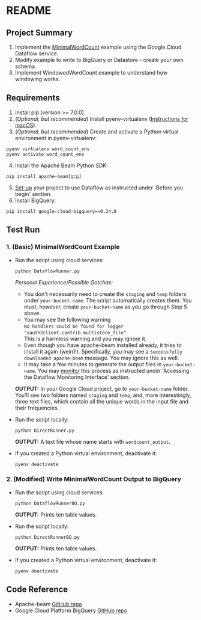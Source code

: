# README

## Project Summary

1. Implement the [MinimalWordCount](https://beam.apache.org/get-started/wordcount-example/) example using the Google Cloud Dataflow service.
2. Modify example to write to BigQuery or Datastore - create your own schema.
3. Implement WindowedWordCount example to understand how windowing works.

## Requirements

1. Install pip (version >= 7.0.0).
2. (_Optional, but recommended_) Install pyenv-virtualenv ([Instructions for macOS](http://akbaribrahim.com/)).
3. (_Optional, but recommended_) Create and activate a Python virtual environment in pyenv-virtualenv:

  ```shell
  pyenv virtualenv word_count_env
  pyenv activate word_count_env
  ```

4. Install the Apache Beam Python SDK:

  ```shell
  pip install apache-beam[gcp]
  ```

5. [Set-up](https://cloud.google.com/dataflow/docs/quickstarts/quickstart-python) your project to use Dataflow as instructed under 'Before you begin' section.
6. Install BigQuery:

  ```shell
  pip install google-cloud-bigquery==0.24.0
  ```

## Test Run

### 1\. (Basic) MinimalWordCount Example

- Run the script using cloud services:

  ```shell
  python DataflowRunner.py
  ```

  _Personal Experience/Possible Gotchas:_

  - You don't necessarily need to create the `staging` and `temp` folders under `your-bucket-name`. The script automatically creates them. You must, however, create `your-bucket-name` as you go through Step 5 above.
  - You may see the following warning<br>
    `No handlers could be found for logger "oauth2client.contrib.multistore_file"`.<br>
    This is a harmless warning and you may ignore it.
  - Even though you have apache-beam installed already, it tries to install it again (weird!). Specifically, you may see a `Successfully downloaded apache-beam` message. You may ignore this as well.
  - It may take a few minutes to generate the output files in `your-bucket-name`. You may [monitor](https://cloud.google.com/dataflow/pipelines/dataflow-monitoring-intf) this process as instructed under 'Accessing the Dataflow Monitoring Interface' section.

  **OUTPUT:** In your Google Cloud project, go to `your-bucket-name` folder. You'll see two folders named `staging` and `temp`, and, more interestingly, three text files, which contain all the unique words in the input file and their frequencies.

- Run the script locally:

  ```shell
  python DirectRunner.py
  ```

  **OUTPUT:** A text file whose name starts with `wordcount_output`.
- If you created a Python virtual environment, deactivate it:

  ```shell
  pyenv deactivate
  ```

### 2\. (Modified) Write MinimalWordCount Output to BigQuery

- Run the script using cloud services:

  ```shell
  python DataflowRunnerBQ.py
  ```

  **OUTPUT:** Prints ten table values.
- Run the script locally:

  ```shell
  python DirectRunnerBQ.py
  ```

  **OUTPUT:** Prints ten table values.
- If you created a Python virtual environment, deactivate it:

  ```shell
  pyenv deactivate
  ```

## Code Reference

- Apache-beam [GitHub repo](https://github.com/apache/beam/blob/master/sdks/python/apache_beam/examples/wordcount_minimal.py)
- Google Cloud Platform BigQuery [GitHub repo](https://github.com/GoogleCloudPlatform/python-docs-samples/blob/master/bigquery/cloud-client/simple_app.py)

